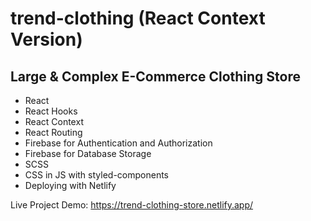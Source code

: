 # trend-clothing (React Context Version)
## Large &amp; Complex E-Commerce Clothing Store  
 
 - React
 - React Hooks
 - React Context
 - React Routing
 - Firebase for Authentication and Authorization 
 - Firebase for Database Storage
 - SCSS
 - CSS in JS with styled-components
 - Deploying with Netlify

 
 Live Project Demo: https://trend-clothing-store.netlify.app/


